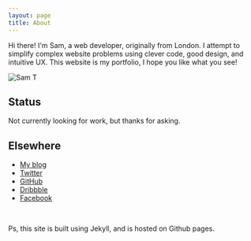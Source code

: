 ```yaml
---
layout: page
title: About
---
```


<p class="message">
  Hi there! I'm Sam, a web developer, originally from London. I attempt to simplify complex website problems using clever code, good design, and intuitive UX. This website is my portfolio, I hope you like what you see!
</p>

![Sam T](http://upload.sam-thompson.info/upload/files/sam_thompson.jpeg "Large example image")


## Status

Not currently looking for work, but thanks for asking.

## Elsewhere

* [My blog](http://blog.sam-thompson.info)
* [Twitter](http://twitter.com/samteeeee)
* [GitHub](https://github.com/samteeeee)
* [Dribbble](https://dribbble.com/SamTeeeee/likes)
* [Facebook](https://www.facebook.com/samteeeee)
 
&nbsp;

Ps, this site is built using Jekyll, and is hosted on Github pages.

